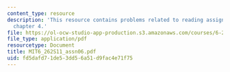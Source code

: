 ```yaml
---
content_type: resource
description: 'This resource contains problems related to reading assignments: read
  chapter 4.'
file: https://ol-ocw-studio-app-production.s3.amazonaws.com/courses/6-262-discrete-stochastic-processes-spring-2011/fd5dafd71de53dd56a51d9fac4e71f75_MIT6_262S11_assn06.pdf
file_type: application/pdf
resourcetype: Document
title: MIT6_262S11_assn06.pdf
uid: fd5dafd7-1de5-3dd5-6a51-d9fac4e71f75
---
```

